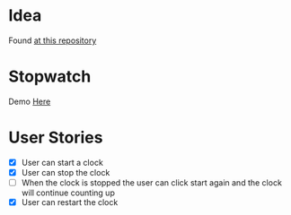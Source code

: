 # Idea
Found [at this repository](https://github.com/florinpop17/app-ideas/tree/master)

# Stopwatch

Demo [Here](https://codepen.io/gugs4847/pen/vYVwwgy)

# User Stories

   - [x] User can start a clock
   - [x] User can stop the clock
   - [ ] When the clock is stopped the user can click start again and the clock will continue counting up
   - [x] User can restart the clock
